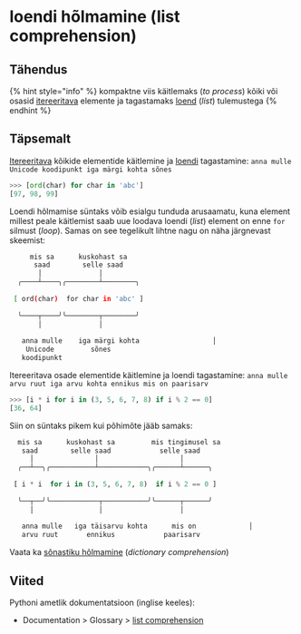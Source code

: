 # loendi hõlmamine \(list comprehension\)

## Tähendus

{% hint style="info" %}
kompaktne viis käitlemaks \(_to process_\) kõiki või osasid [itereeritava](itereeritav-iterable.md) elemente ja tagastamaks [loend](loend-list.md) \(_list_\) tulemustega
{% endhint %}

## Täpsemalt 

[Itereeritava](itereeritav-iterable.md) kõikide elementide käitlemine ja [loendi](loend-list.md) tagastamine: `anna mulle Unicode koodipunkt iga märgi kohta sõnes` 

```python
>>> [ord(char) for char in 'abc']
[97, 98, 99]
```

Loendi hõlmamise süntaks võib esialgu tunduda arusaamatu, kuna element millest peale käitlemist saab  uue loodava loendi \(_list_\) element on enne `for` silmust \(_loop_\). Samas on see tegelikult lihtne nagu on näha järgnevast skeemist:

```bash
     mis sa      kuskohast sa                     
      saad        selle saad                  
       │              │
  ╭────┴────╮╭────────┴────────╮
  
 [ ord(char)  for char in 'abc' ]
  
  ╰────┬────╯╰────────┬────────╯ 
       │              │          
                                
   anna mulle    iga märgi kohta                  │
    Unicode         sõnes      
   koodipunkt

```

Itereeritava osade elementide käitlemine ja loendi tagastamine: `anna mulle arvu ruut iga arvu kohta ennikus mis on paarisarv`

```python
>>> [i * i for i in (3, 5, 6, 7, 8) if i % 2 == 0]
[36, 64]
```

Siin on süntaks pikem kui põhimõte jääb samaks:

```python
  mis sa      kuskohast sa         mis tingimusel sa            
   saad        selle saad            selle saad      
     │               │                    │     
  ╭──┴──╮╭───────────┴────────────╮╭──────┴──────╮
  
 [ i * i  for i in (3, 5, 6, 7, 8)  if i % 2 == 0 ]
  
  ╰──┬──╯╰────────────┬───────────╯╰──────┬──────╯
     │                │                   │   
                                
   anna mulle   iga täisarvu kohta      mis on             │
   arvu ruut       ennikus            paarisarv 

```

Vaata ka [sõnastiku hõlmamine](sonastiku-holmamine-dictionary-comprehension.md) \(_dictionary comprehension_\)

## Viited

Pythoni ametlik dokumentatsioon \(inglise keeles\):

* Documentation &gt; Glossary &gt; [list comprehension](https://docs.python.org/3/glossary.html#term-list-comprehension)

